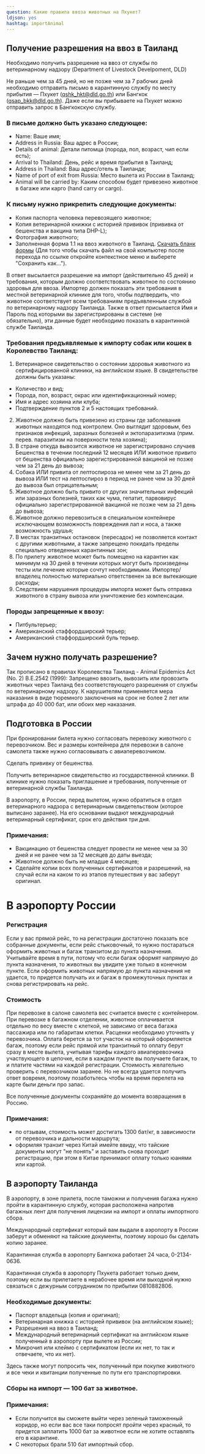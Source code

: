 ```yaml
---
question: Какие правила ввоза животных на Пхукет?
ldjson: yes
hashtag: importAnimal
---
```


## Получение разрешения на ввоз в Таиланд

Необходимо получить разрешение на ввоз от службы по ветеринарному надзору (Department of Livestock Develpoment, DLD)

Не раньше чем за 45 дней, но не позже чем за 7 рабочих дней необходимо отправить письмо в карантинную службу по месту прибытия — Пхукет (qshk_hkt@dld.go.th) или Бангкок (qsap_bkk@dld.go.th). Даже если вы прибываете на Пхукет можно отправить запрос в Бангкокскую службу.

### В письме должно быть указано следующее:

* Name: Ваше имя;
* Address in Russia: Ваш адрес в России;
* Details of animal: Детали питомца (порода, пол, возраст, чип если есть);
* Arrival to Thailand: День, рейс и время прибытия в Таиланд;
* Address in Thailand: Ваш адрес/отель в Таиланде;
* Name of port of exit from Russia: Место вылета из России в Таиланд;
* Animal will be carried by: Каким способом будет привезено животное в багаже или карго (hand carry or cargo).

### К письму нужно прикрепить следующие документы:
* Копия паспорта человека перевозящего животное;
* Копия ветеринарной книжки с историей прививок (прививка от бешенства и вакцина типа DHP-L);
* Фотография животного;
* Заполненная форма 1.1 на ввоз животного в Таиланд. [Скачать бланк формы](http://en.dld.go.th/images/pet_travel/Form-R1-1.pdf) (Для того чтобы скачать файл на свой компьютер после перехода по ссылке откройте контекстное меню и выберете "Сохранить как...").

В ответ высылается разрешение на импорт (действительно 45 дней) и требования, которым должно соответствовать животное по состоянию здоровья для ввоза. Импортер должен показать эти требования в местной ветеринарной клинике для того, чтобы подтвердить, что животное соответствует всем требованиям предъявленным службой по ветеринарному надзору Таиланда. Также в ответ присылается Имя и Пароль под которыми вы зарегистрированы в системе (не обязательно), эти данные будет необходимо показать в карантинной службе Таиланда.

### Требования предъявляемые к импорту собак или кошек в Королевство Таиланд:

1. Ветеринарное свидетельство о состоянии здоровья животного из сертифицированной клиники, на английском языке. В свидетельстве должны быть указаны:
* Количество и вид;
* Порода, пол, возраст, окрас или идентификационный номер;
* Имя и адрес хозяина или клуба;
* Подтверждение пунктов 2 и 5 настоящих требований.
2. Животное должно быть привезено из страны где заболевания животных находятся под контролем. Оно выглядит здоровым, без признаков инфекций, заразных болезней и эктопаразитизма (прим. перев. паразитизм на поверхности тела хозяина);
3. В стране откуда вывозится животное не зарегистрировано случаев Бешенства в течении последний 12 месяцев ИЛИ животное привито от бешенства официально зарегистрированной вакциной не позже чем за 21 день до вывоза;
4. Собака ИЛИ привита от лептоспироза не менее чем за 21 день до вывоза ИЛИ тест на лептоспироз в период не ранее чем за 30 дней до вывоза был отрицательным;
5. Животное должно быть привито от других значительных инфекций или заразных болезней, таких как чума, гепатит, парвовирус официально зарегистрированной вакциной не позже чем за 21 день до вывоза;
6. Животное должно перевозиться в специальном контейнере исключающем возможность повреждения лап и носа, а также возможность удушья;
7. В местах транзитных остановок (пересадок) не позволяется контакт с другими животными, а также запрещено покидать пределы специально отведенных карантинных зон;
8. По прилету животное может быть помещено на карантин как минимум на 30 дней в течении которых могут быть произведены тесты или лечение которые сочтут необходимыми. Импортер/владелец полностью материально ответственен за все вытекающие расходы;
9. Следствием нарушения процедуры импорта может быть отправка животного в страну вывоза или уничтожение без компенсации.

### Породы запрещенные к ввозу:
* Питбультерьер;
* Американский стаффордширский терьер;
* Американский стаффордширский буль терьер.

## Зачем нужно получать разрешение?
Так прописано в правилах Королевства Таиланд - Animal Epidemics Act (No. 2) B.E.2542 (1999): Запрещено ввозить, вывозить или провозить животных через Таиланд без соответствующего разрешения от службы по ветеринарному надзору. К нарушителям применяется мера наказания в виде тюремного заключения на срок не более 2 лет или штрафа до 40 000 бат, или обоих мер наказания.

## Подготовка в России

При бронировании билета нужно согласовать перевозку животного с перевозчиком. Вес и размеры контейнера для перевозки в салоне самолета также нужно согласовывать с авиаперевозчиком.

Сделать прививку от бешенства.

Получить ветеринарное свидетельство из государственной клиники. В клинике нужно показать приглашение и требования, полученные от ветеринарной службы Таиланда.

В аэропорту, в России, перед вылетом, нужно обратиться в отдел ветеринарного надзора с ветеринарным свидетельством (которое выписано заранее). На его основании выдают международный ветеринарный сертификат, срок его действия три дня.

### Примечания:
* Вакцинацию от бешенства следует провести не менее чем за 30 дней и не ранее чем за 12 месяцев до даты выезда;
* Животное должно быть не младше 4 месяцев;
* Сделайте копии всех полученных сертификатов и разрешений, на случай если на каком то из этапов путешествия у вас заберут оригинал.

# В аэропорту России

### Регистрация

Если у вас прямой рейс, то на регистрации достаточно показать все собранные документы, если рейс стыковочный, то нужно постараться оформить животных и багаж транзитом до пункта назначения. Учитывайте время в пути, потому что если багаж оформят напрямую до пункта назначения, то животных вы увидите уже только в конечном пункте. Если оформить животных напрямую до пункта назначения не удается, то придется получать их и багаж в промежуточных пунктах и снова регистрировать на рейс.

### Стоимость

При перевозке в салоне самолета вес считается вместе с контейнером. При перевозке в багажном отделении, животное оплачивается отдельно по весу вместе с клеткой, не зависимо от веса багажа пассажира или по габаритам клетки. Расценки необходимо уточнять у перевозчика. Оплата берется за тот участок на который оформляется багаж, поэтому если рейс прямой или транзитный то оплату берут сразу в месте вылета, учитывая тарифы каждого авиаперевозчика участвующего в цепочке, если в каждом пункте вы получаете багаж, то и платите частями на каждой регистрации. Стоимость желательно проверить с перевозчиком заранее. Но не всегда удается получить ответ вовремя, поэтому позаботьтесь чтобы на время перелета на карте были деньги про запас.

Все полученные документы сохраняйте до момента возвращения в Россию.

### Примечания:
* по отзывам, стоимость может достигать 1300 бат/кг, в зависимости от перевозчика и дальности маршрута;
* оформляя транзит через Китай имейте ввиду, что тайские документы могут "не понять" и заставить снова проходит регистрацию, при этом в Китае принимают оплату только юанями или картой.

## В аэропорту Таиланда

В аэропорту, в зоне прилета, после таможни и получения багажа нужно пройти в карантинную службу, которая расположена напротив багажных лент для получения лицензии на импорт и оплаты импортного сбора.

Международный сертификат который вам выдали в аэропорту в России заберут и обменяют на тайские документы, поэтому хорошо бы сделать копию заранее.

Карантинная служба в аэропорту Бангкока работает 24 часа, 0-2134-0636.

Карантинная служба в аэропорту Пхукета работает только днем, поэтому если вы прилетаете в нерабочее время или выходной нужно связаться с дежурным сотрудником по прибытии 0810882806.

### Необходимые документы:
* Паспорт владельца (копия и оригинал);
* Ветеринарная книжка с историей прививок (на английском языке);
* Разрешения на ввоз в Таиланд;
* Международный ветеринарный сертификат на английском языке полученный в аэропорту при вылете из России;
* Микрочип или клеймо с сертификатом (если их нет, то так и отвечаете, что их нет).

Здесь также могут попросить чек, полученный при покупке животного и все чеки и квитанции полученные по пути его транспортировки.

### Сборы на импорт — 100 бат за животное.

### Примечания:
* Если получится вы сможете выйти через зеленый таможенный коридор, но если вас все таки попросят пройти через красный, то придется заплатить 1000 бат за животное если не хотите оставлять его в карантине.
* С некоторых брали 510 бат импортный сбор.
